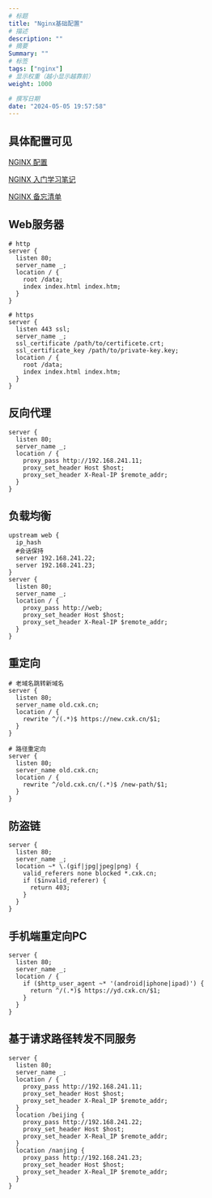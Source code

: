 ```yaml
---
# 标题
title: "Nginx基础配置"
# 描述
description: ""
# 摘要
Summary: ""
# 标签
tags: ["nginx"]
# 显示权重（越小显示越靠前）
weight: 1000

# 撰写日期
date: "2024-05-05 19:57:58"
---
```


## 具体配置可见

<a href="https://tsejx.github.io/devops-guidebook/server/nginx" target="_blank">NGINX 配置</a>

<a href="https://wangchujiang.com/nginx-tutorial/index.html" target="_blank">NGINX 入门学习笔记</a>

<a href="https://wangchujiang.com/reference/docs/nginx.html" target="_blank">NGINX 备忘清单</a>

## Web服务器

~~~ nginx
# http
server {
  listen 80;
  server_name _;
  location / {
    root /data;
    index index.html index.htm;
  }
}

# https
server {
  listen 443 ssl;
  server_name _;
  ssl_certificate /path/to/certificete.crt;
  ssl_certificate_key /path/to/private-key.key;
  location / {
    root /data;
    index index.html index.htm;
  }
}
~~~

## 反向代理

~~~ nginx
server {
  listen 80;
  server_name _;
  location / {
    proxy_pass http://192.168.241.11;
    proxy_set_header Host $host;
    proxy_set_header X-Real-IP $remote_addr;
  }
}
~~~

## 负载均衡

~~~ nginx
upstream web {
  ip_hash
  #会话保持
  server 192.168.241.22;
  server 192.168.241.23;
}
server {
  listen 80;
  server_name _;
  location / {
    proxy_pass http://web;
    proxy_set_header Host $host;
    proxy_set_header X-Real-IP $remote_addr;
  }
}
~~~

## 重定向

~~~ nginx
# 老域名跳转新域名
server {
  listen 80;
  server_name old.cxk.cn;
  location / {
    rewrite ^/(.*)$ https://new.cxk.cn/$1;
  }
}

# 路径重定向
server {
  listen 80;
  server_name old.cxk.cn;
  location / {
    rewrite ^/old.cxk.cn/(.*)$ /new-path/$1;
  }
}
~~~

## 防盗链

~~~ nginx
server {
  listen 80;
  server_name _;
  location ~* \.(gif|jpg|jpeg|png) {
    valid_referers none blocked *.cxk.cn;
    if ($invalid_referer) {
      return 403;
    }
  }
}
~~~

## 手机端重定向PC

~~~ nginx
server {
  listen 80;
  server_name _;
  location / {
    if ($http_user_agent ~* '(android|iphone|ipad)') {
      return ^/(.*)$ https://yd.cxk.cn/$1;
    }
  }
}
~~~

## 基于请求路径转发不同服务

~~~ nginx
server {
  listen 80;
  server_name _;
  location / {
    proxy_pass http://192.168.241.11;
    proxy_set_header Host $host;
    proxy_set_header X-Real_IP $remote_addr;
  }
  location /beijing {
    proxy_pass http://192.168.241.22;
    proxy_set_header Host $host;
    proxy_set_header X-Real_IP $remote_addr;
  }
  location /nanjing {
    proxy_pass http://192.168.241.23;
    proxy_set_header Host $host;
    proxy_set_header X-Real_IP $remote_addr;
  }
}
~~~
